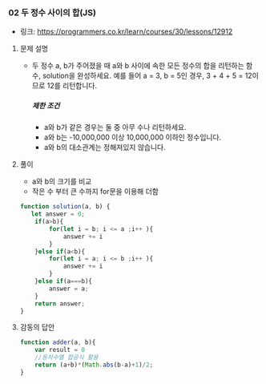 ### 02 두 정수 사이의 합(JS)

* 링크: https://programmers.co.kr/learn/courses/30/lessons/12912

1. 문제 설명

   * 두 정수 a, b가 주어졌을 때 a와 b 사이에 속한 모든 정수의 합을 리턴하는 함수, solution을 완성하세요.
     예를 들어 a = 3, b = 5인 경우, 3 + 4 + 5 = 12이므로 12를 리턴합니다.

     ##### 제한 조건

     - a와 b가 같은 경우는 둘 중 아무 수나 리턴하세요.
     - a와 b는 -10,000,000 이상 10,000,000 이하인 정수입니다.
     - a와 b의 대소관계는 정해져있지 않습니다.

2. 풀이

   * a와 b의 크기를 비교
   * 작은 수 부터 큰 수까지 for문을 이용해 더함

   ```js
   function solution(a, b) {
      let answer = 0;
       if(a>b){
           for(let i = b; i <= a ;i++ ){
               answer += i
           }
       }else if(a<b){
           for(let i = a; i <= b ;i++ ){
               answer += i
           }
       }else if(a===b){
           answer = a;
       }
       return answer;
   }
   ```

3. 감동의 답안

   ```js
   function adder(a, b){
       var result = 0
       //등차수열 합공식 활용
       return (a+b)*(Math.abs(b-a)+1)/2;
   }
   ```

   